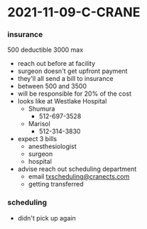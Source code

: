 # 2021-11-09-C-CRANE
### insurance
500 deductible 3000 max
- reach out before at facility
- surgeon doesn't get upfront payment
- they'll all send a bill to insurance
- between 500 and 3500
- will be responsible for 20% of the cost
- looks like at Westlake Hospital
  - Shumura
    - 512-697-3528
  - Marisol
    - 512-314-3830
- expect 3 bills
  - anesthesiologist
  - surgeon
  - hospital
- advise reach out scheduling department
  - email txscheduling@cranects.com
  - getting transferred

### scheduling
- didn't pick up again
